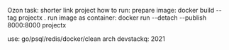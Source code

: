 Ozon task: shorter link project
how to run:
prepare image: docker build --tag projectx .
run image as container:
docker run --detach --publish 8000:8000 projectx

use: go/psql/redis/docker/clean arch
devstackq: 2021
